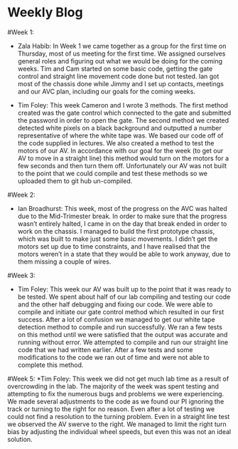 # Weekly Blog

#Week 1:
* Zala Habib:
    In Week 1 we came together as a group for the first time on Thursday, 
    most of us meeting for the first time. We assigned ourselves general 
    roles and figuring out what we would be doing for the coming weeks. 
    Tim and Cam started on some basic code, getting the gate control and
    straight line movement code done but not tested. Ian got most of the
    chassis done while Jimmy and I set up contacts, meetings and our AVC
    plan, including our goals for the coming weeks.


* Tim Foley:
    This week Cameron and I wrote 3 methods. The first method created was the gate control which connected to the gate and submitted the password in order to open the gate. The second method we created detected white pixels on a black background and outputted a number representative of where the white tape was. We based our code off of the code supplied in lectures. We also created a method to test the motors of our AV. In accordance with our goal for the week (to get our AV to move in a straight line) this method would turn on the motors for a few seconds and then turn them off. Unfortunately our AV was not built to the point that we could compile and test these methods so we uploaded them to git hub un-compiled. 


#Week 2:
* Ian Broadhurst:
    This week, most of the progress on the AVC was halted due to the 
    Mid-Trimester break. In order to make sure that the progress wasn’t 
    entirely halted, I came in on the day that break ended  in order to 
    work on the chassis. I managed to build the first prototype chassis, 
    which was built to make just some basic movements. I didn’t get the 
    motors set up due to time constraints, and I have realised that the 
    motors weren’t in a state that they would be able to work anyway, due 
    to them missing a couple of wires.

#Week 3:
* Tim Foley:
    This week our AV was built up to the point that it was ready to be tested. We spent about half of our lab compiling and testing our code and the other half debugging and fixing our code. We were able to compile and initiate our gate control method which resulted in our first success. After a lot of confusion we managed to get our white tape detection method to compile and run successfully. We ran a few tests on this method until we were satisfied that the output was accurate and running without error. We attempted to compile and run our straight line code that we had written earlier. After a few tests and some modifications to the code we ran out of time and were not able to complete this method.

#Week 5:
*Tim Foley:
    This week we did not get much lab time as a result of overcrowding in the lab. The majority of the week was spent testing and attempting to fix the numerous bugs and problems we were experiencing. We made several adjustments to the code as we found our PI ignoring the track or turning to the right for no reason. Even after a lot of testing we could not find a resolution to the turning problem. Even in a straight line test we observed the AV swerve to the right. We managed to limit the right turn bias by adjusting the individual wheel speeds, but even this was not an ideal solution.

